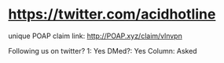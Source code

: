 # https://twitter.com/acidhotline

unique POAP claim link: 
http://POAP.xyz/claim/vlnvpn

Following us on twitter? 1: Yes
DMed?: Yes
Column: Asked